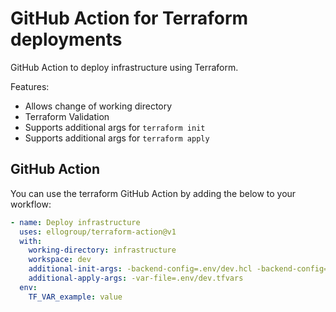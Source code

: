 # GitHub Action for Terraform deployments

GitHub Action to deploy infrastructure using Terraform.

Features:
* Allows change of working directory
* Terraform Validation
* Supports additional args for `terraform init`
* Supports additional args for `terraform apply`

## GitHub Action

You can use the terraform GitHub Action by adding the below to your workflow:
```yaml
- name: Deploy infrastructure
  uses: ellogroup/terraform-action@v1
  with:
    working-directory: infrastructure
    workspace: dev
    additional-init-args: -backend-config=.env/dev.hcl -backend-config="key=dev/dev_terraform.tfstate"
    additional-apply-args: -var-file=.env/dev.tfvars
  env:
    TF_VAR_example: value
```
